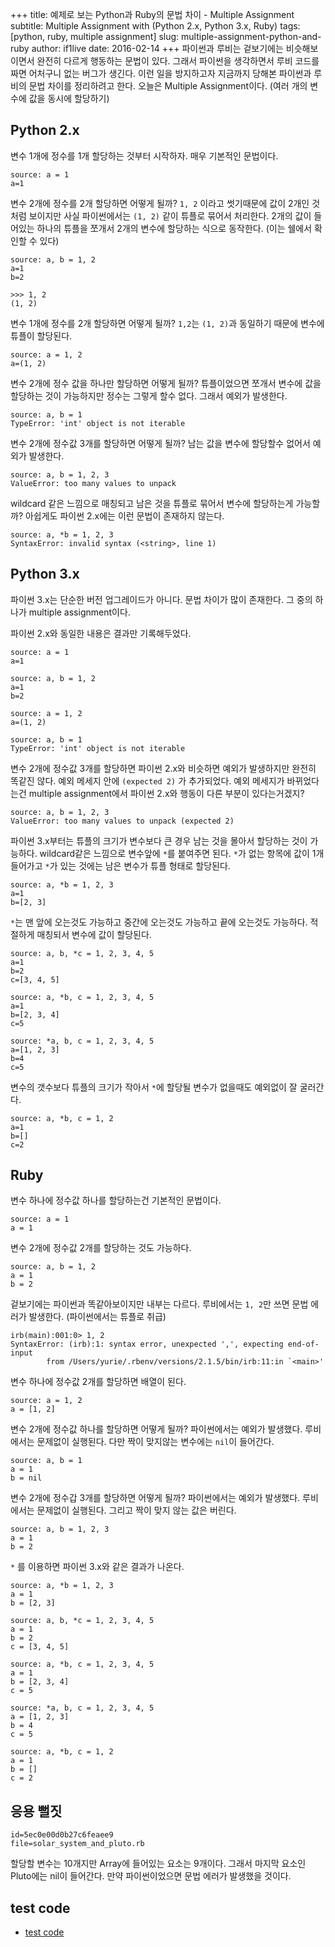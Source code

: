 +++
title: 예제로 보는 Python과 Ruby의 문법 차이 - Multiple Assignment
subtitle: Multiple Assignment with (Python 2.x, Python 3.x, Ruby)
tags: [python, ruby, multiple assignment]
slug: multiple-assignment-python-and-ruby
author: if1live
date: 2016-02-14
+++
파이썬과 루비는 겉보기에는 비슷해보이면서 완전히 다르게 행동하는 문법이 있다.
그래서 파이썬을 생각하면서 루비 코드를 짜면 어처구니 없는 버그가 생긴다.
이런 일을 방지하고자 지금까지 당해본 파이썬과 루비의 문법 차이를 정리하려고 한다.
오늘은 Multiple Assignment이다. (여러 개의 변수에 값을 동시에 할당하기)

## Python 2.x

변수 1개에 정수를 1개 할당하는 것부터 시작하자.
매우 기본적인 문법이다.
```
source: a = 1
a=1
```

변수 2개에 정수를 2개 할당하면 어떻게 될까?
``1, 2`` 이라고 썻기때문에 값이 2개인 것처럼 보이지만 사실 파이썬에서는 ``(1, 2)`` 같이 튜플로 묶어서 처리한다.
2개의 값이 들어있는 하나의 튜플을 쪼개서 2개의 변수에 할당하는 식으로 동작한다. (이는 쉘에서 확인할 수 있다)

```
source: a, b = 1, 2
a=1
b=2

>>> 1, 2
(1, 2)
```


변수 1개에 정수를 2개 할당하면 어떻게 될까?
``1,2``는 ``(1, 2)``과 동일하기 때문에 변수에 튜플이 할당된다.
```
source: a = 1, 2
a=(1, 2)
```

변수 2개에 정수 값을 하나만 할당하면 어떻게 될까?
튜플이었으면 쪼개서 변수에 값을 할당하는 것이 가능하지만 정수는 그렇게 할수 없다.
그래서 예외가 발생한다.

```
source: a, b = 1
TypeError: 'int' object is not iterable
```

변수 2개에 정수값 3개를 할당하면 어떻게 될까?
남는 값을 변수에 할당할수 없어서 예외가 발생한다.
```
source: a, b = 1, 2, 3
ValueError: too many values to unpack
```

wildcard 같은 느낌으로 매칭되고 남은 것을 튜플로 묶어서 변수에 할당하는게 가능할까?
아쉽게도 파이썬 2.x에는 이런 문법이 존재하지 않는다.
```
source: a, *b = 1, 2, 3
SyntaxError: invalid syntax (<string>, line 1)
```

## Python 3.x

파이썬 3.x는 단순한 버전 업그레이드가 아니다. 문법 차이가 많이 존재한다.
그 중의 하나가 multiple assignment이다.

파이썬 2.x와 동일한 내용은 결과만 기록해두었다.
```
source: a = 1
a=1

source: a, b = 1, 2
a=1
b=2

source: a = 1, 2
a=(1, 2)

source: a, b = 1
TypeError: 'int' object is not iterable
```

변수 2개에 정수값 3개를 할당하면 파이썬 2.x와 비슷하면 예외가 발생하지만 완전히 똑같진 않다.
예외 메세지 안에 ``(expected 2)`` 가 추가되었다.
예외 메세지가 바뀌었다는건 multiple assignment에서 파이썬 2.x와 행동이 다른 부분이 있다는거겠지?

```
source: a, b = 1, 2, 3
ValueError: too many values to unpack (expected 2)
```

파이썬 3.x부터는 튜플의 크기가 변수보다 큰 경우 남는 것을 몰아서 할당하는 것이 가능하다.
wildcard같은 느낌으로 변수앞에 ``*``를 붙여주면 된다.
``*``가 없는 항목에 값이 1개 들어가고 ``*``가 있는 것에는 남은 변수가 튜플 형태로 할당된다.
```
source: a, *b = 1, 2, 3
a=1
b=[2, 3]
```

``*``는 맨 앞에 오는것도 가능하고 중간에 오는것도 가능하고 끝에 오는것도 가능하다.
적절하게 매칭되서 변수에 값이 할당된다.

```
source: a, b, *c = 1, 2, 3, 4, 5
a=1
b=2
c=[3, 4, 5]

source: a, *b, c = 1, 2, 3, 4, 5
a=1
b=[2, 3, 4]
c=5

source: *a, b, c = 1, 2, 3, 4, 5
a=[1, 2, 3]
b=4
c=5
```

변수의 갯수보다 튜플의 크기가 작아서 ``*``에 할당될 변수가 없을때도 예외없이 잘 굴러간다.

```
source: a, *b, c = 1, 2
a=1
b=[]
c=2
```

## Ruby

변수 하나에 정수값 하나를 할당하는건 기본적인 문법이다.
```
source: a = 1
a = 1
```


변수 2개에 정수값 2개를 할당하는 것도 가능하다.
```
source: a, b = 1, 2
a = 1
b = 2
```

겉보기에는 파이썬과 똑같아보이지만 내부는 다르다.
루비에서는 ``1, 2``만 쓰면 문법 에러가 발생한다. (파이썬에서는 튜플로 취급)
```
irb(main):001:0> 1, 2
SyntaxError: (irb):1: syntax error, unexpected ',', expecting end-of-input
        from /Users/yurie/.rbenv/versions/2.1.5/bin/irb:11:in `<main>'
```

변수 하나에 정수값 2개를 할당하면 배열이 된다.
```
source: a = 1, 2
a = [1, 2]
```


변수 2개에 정수값 하나를 할당하면 어떻게 될까?
파이썬에서는 예외가 발생했다.
루비에서는 문제없이 실행된다. 다만 짝이 맞지않는 변수에는 ``nil``이 들어간다.
```
source: a, b = 1
a = 1
b = nil
```

변수 2개에 정수갑 3개를 할당하면 어떻게 될까?
파이썬에서는 예외가 발생했다.
루비에서는 문제없이 실행된다. 그리고 짝이 맞지 않는 값은 버린다.
```
source: a, b = 1, 2, 3
a = 1
b = 2
```

``*`` 를 이용하면 파이썬 3.x와 같은 결과가 나온다.

```
source: a, *b = 1, 2, 3
a = 1
b = [2, 3]

source: a, b, *c = 1, 2, 3, 4, 5
a = 1
b = 2
c = [3, 4, 5]

source: a, *b, c = 1, 2, 3, 4, 5
a = 1
b = [2, 3, 4]
c = 5

source: *a, b, c = 1, 2, 3, 4, 5
a = [1, 2, 3]
b = 4
c = 5

source: a, *b, c = 1, 2
a = 1
b = []
c = 2
```

## 응용 뻘짓

~~~maya:gist
id=5ec0e00d0b27c6feaee9
file=solar_system_and_pluto.rb
~~~

할당할 변수는 10개지만 Array에 들어있는 요소는 9개이다.
그래서 마지막 요소인 Pluto에는 nil이 들어간다.
만약 파이썬이었으면 문법 에러가 발생했을 것이다.

## test code
* [test code](https://github.com/if1live/libsora.so/tree/master/content/development/multiple-assignment-python-and-ruby)
